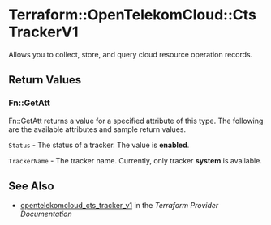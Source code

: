 # Terraform::OpenTelekomCloud::CtsTrackerV1

Allows you to collect, store, and query cloud resource operation records.

## Return Values

### Fn::GetAtt

Fn::GetAtt returns a value for a specified attribute of this type. The following are the available attributes and sample return values.

`Status` - The status of a tracker. The value is **enabled**.

`TrackerName` - The tracker name. Currently, only tracker **system** is available.

## See Also

* [opentelekomcloud_cts_tracker_v1](https://www.terraform.io/docs/providers/opentelekomcloud/r/cts_tracker_v1.html) in the _Terraform Provider Documentation_